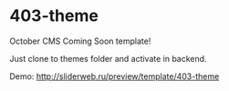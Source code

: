 # 403-theme
October CMS Coming Soon template!

Just clone to themes folder and activate in backend.

Demo: http://sliderweb.ru/preview/template/403-theme
